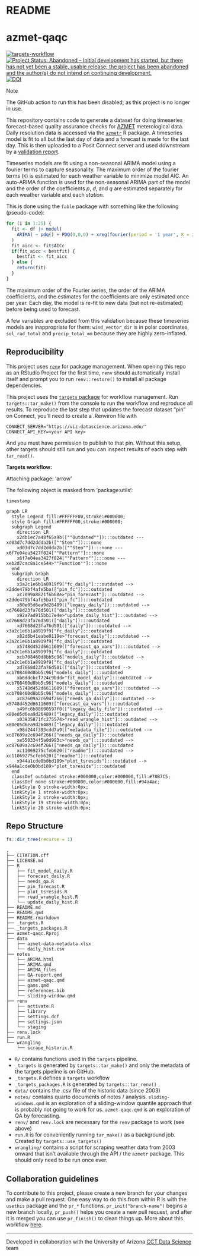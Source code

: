 # README


<!-- README.md is generated from README.qmd. Please edit that file -->

# azmet-qaqc

<!-- badges: start -->

[![targets-workflow](https://github.com/cct-datascience/azmet-qaqc/actions/workflows/targets.yaml/badge.svg)](https://github.com/cct-datascience/azmet-qaqc/actions/workflows/targets.yaml)
[![Project Status: Abandoned – Initial development has started, but
there has not yet been a stable, usable release; the project has been
abandoned and the author(s) do not intend on continuing
development.](https://www.repostatus.org/badges/latest/abandoned.svg)](https://www.repostatus.org/#abandoned)
[![DOI](https://zenodo.org/badge/553212337.svg)](https://doi.org/10.5281/zenodo.14872854)

<!-- badges: end -->

> [!NOTE]
>
> The GitHub action to run this has been disabled, as this project is no
> longer in use.

This repository contains code to generate a dataset for doing timeseries
forecast-based quality assurance checks for
[AZMET](https://ag.arizona.edu/azmet/) meterological data. Daily
resolution data is accessed via the
[`azmetr`](https://github.com/uace-azmet/azmetr) R package. A timeseries
model is fit to all but the last day of data and a forecast is made for
the last day. This is then uploaded to a Posit Connect server and used
downstream by a [validation
report](https://github.com/uace-azmet/azmet-qa-dashboard).

Timeseries models are fit using a non-seasonal ARIMA model using a
fourier terms to capture seasonality. The maximum order of the fourier
terms (`K`) is estimated for each weather variable to minimize model
AIC. An auto-ARIMA function is used for the non-seasonal ARIMA part of
the model and the order of the coefficients $p$, $d$, and $q$ are
estimated separately for each weather variable and each *station*.

This is done using the `fable` package with something like the following
(pseudo-code):

``` r
for (i in 1:25) {
  fit <- df |> model(
    ARIMA( ~ pdq() + PDQ(0,0,0) + xreg(fourier(period = '1 year', K = i)))
  )
  fit_aicc <- fit$AICc
  if(fit_aicc < bestfit) {
    bestfit <- fit_aicc
  } else {
    return(fit)
  }
}
```

The maximum order of the Fourier series, the order of the ARIMA
coefficients, and the estimates for the coefficients are only estimated
once per year. Each day, the model is re-fit to new data (but not
re-estimated) before being used to forecast.

A few variables are excluded from this validation because these
timeseries models are inappropriate for them: `wind_vector_dir` is in
polar coordinates, `sol_rad_total` and `precip_total_mm` because they
are highly zero-inflated.

## Reproducibility

This project uses
[`renv`](https://rstudio.github.io/renv/articles/renv.html) for package
management. When opening this repo as an RStudio Project for the first
time, `renv` should automatically install itself and prompt you to run
`renv::restore()` to install all package dependencies.

This project uses the [`targets`
package](https://docs.ropensci.org/targets/) for workflow management.
Run `targets::tar_make()` from the console to run the workflow and
reproduce all results. To reproduce the last step that updates the
forecast dataset “pin” on Connect, you’ll need to create a .Renviron
file with

    CONNECT_SERVER="https://viz.datascience.arizona.edu/"
    CONNECT_API_KEY=<your API key>

And you must have permission to publish to that pin. Without this setup,
other targets should still run and you can inspect results of each step
with `tar_read()`.

**Targets workflow:**

Attaching package: ‘arrow’

The following object is masked from ‘package:utils’:

    timestamp

``` mermaid
graph LR
  style Legend fill:#FFFFFF00,stroke:#000000;
  style Graph fill:#FFFFFF00,stroke:#000000;
  subgraph Legend
    direction LR
    x2db1ec7a48f65a9b([""Outdated""]):::outdated --- xd03d7c7dd2ddda2b([""Stem""]):::none
    xd03d7c7dd2ddda2b([""Stem""]):::none --- x6f7e04ea3427f824[""Pattern""]:::none
    x6f7e04ea3427f824[""Pattern""]:::none --- xeb2d7cac8a1ce544>""Function""]:::none
  end
  subgraph Graph
    direction LR
    x3a2c1e6b1a8919f9["fc_daily"]:::outdated --> x2dde479bf4afe5ba(["pin_fc"]):::outdated
    xc7099a8821f6b08e>"pin_forecast"]:::outdated --> x2dde479bf4afe5ba(["pin_fc"]):::outdated
    x80e05d6ea9d26489(["legacy_daily"]):::outdated --> xd7668d23fa76d501(["daily"]):::outdated
    x92a7ad915bb17e4e>"update_daily_hist"]:::outdated --> xd7668d23fa76d501(["daily"]):::outdated
    xd7668d23fa76d501(["daily"]):::outdated --> x3a2c1e6b1a8919f9["fc_daily"]:::outdated
    x82d6b41eabe0119e>"forecast_daily"]:::outdated --> x3a2c1e6b1a8919f9["fc_daily"]:::outdated
    x5748d452d6611609(["forecast_qa_vars"]):::outdated --> x3a2c1e6b1a8919f9["fc_daily"]:::outdated
    xcb708460d8bb5c96["models_daily"]:::outdated --> x3a2c1e6b1a8919f9["fc_daily"]:::outdated
    xd7668d23fa76d501(["daily"]):::outdated --> xcb708460d8bb5c96["models_daily"]:::outdated
    xb6ddcbcf724c9bdd>"fit_model_daily"]:::outdated --> xcb708460d8bb5c96["models_daily"]:::outdated
    x5748d452d6611609(["forecast_qa_vars"]):::outdated --> xcb708460d8bb5c96["models_daily"]:::outdated
    xc87609a2c694f266(["needs_qa_daily"]):::outdated --> x5748d452d6611609(["forecast_qa_vars"]):::outdated
    x49fc6b88600597f0(["legacy_daily_file"]):::outdated --> x80e05d6ea9d26489(["legacy_daily"]):::outdated
    x03935871fc275574>"read_wrangle_hist"]:::outdated --> x80e05d6ea9d26489(["legacy_daily"]):::outdated
    x98d244f393cdd7a9(["metadata_file"]):::outdated --> xc87609a2c694f266(["needs_qa_daily"]):::outdated
    xe550334f5a0d993c>"needs_qa"]:::outdated --> xc87609a2c694f266(["needs_qa_daily"]):::outdated
    xc11069275cfeb620(["readme"]):::outdated --> xc11069275cfeb620(["readme"]):::outdated
    x944a1cde0b0bd189>"plot_tsresids"]:::outdated --> x944a1cde0b0bd189>"plot_tsresids"]:::outdated
  end
  classDef outdated stroke:#000000,color:#000000,fill:#78B7C5;
  classDef none stroke:#000000,color:#000000,fill:#94a4ac;
  linkStyle 0 stroke-width:0px;
  linkStyle 1 stroke-width:0px;
  linkStyle 2 stroke-width:0px;
  linkStyle 19 stroke-width:0px;
  linkStyle 20 stroke-width:0px;
```

## Repo Structure

``` r
fs::dir_tree(recurse = 1)
```

    .
    ├── CITATION.cff
    ├── LICENSE.md
    ├── R
    │   ├── fit_model_daily.R
    │   ├── forecast_daily.R
    │   ├── needs_qa.R
    │   ├── pin_forecast.R
    │   ├── plot_tsresids.R
    │   ├── read_wrangle_hist.R
    │   └── update_daily_hist.R
    ├── README.md
    ├── README.qmd
    ├── README.rmarkdown
    ├── _targets.R
    ├── _targets_packages.R
    ├── azmet-qaqc.Rproj
    ├── data
    │   ├── azmet-data-metadata.xlsx
    │   └── daily_hist.csv
    ├── notes
    │   ├── ARIMA.html
    │   ├── ARIMA.qmd
    │   ├── ARIMA_files
    │   ├── QA-report.qmd
    │   ├── azmet-qaqc.qmd
    │   ├── gams.qmd
    │   ├── references.bib
    │   └── sliding-window.qmd
    ├── renv
    │   ├── activate.R
    │   ├── library
    │   ├── settings.dcf
    │   ├── settings.json
    │   └── staging
    ├── renv.lock
    ├── run.R
    └── wrangling
        └── scrape_historic.R

- `R/` contains functions used in the `targets` pipeline.
- `_targets` is generated by `targets::tar_make()` and only the metadata
  of the targets pipeline is on GitHub.
- `_targets.R` defines a `targets` workflow
- `_targets_packages.R` is generated by `targets::tar_renv()`
- `data/` contains the .csv file of the historic data (since 2003)
- `notes/` contains quarto documents of notes / analysis.
  `sliding-windows.qmd` is an exploration of a sliding-window quantile
  approach that is probably not going to work for us. `azmet-qaqc.qmd`
  is an exploration of QA by forecasting.
- `renv/` and `renv.lock` are necessary for the `renv` package to work
  (see above)
- `run.R` is for conveniently running `tar_make()` as a background job.
  Created by `targets::use_targets()`
- `wrangling/` contains a script for scraping weather data from 2003
  onward that isn’t available through the API / the `azmetr` package.
  This should only need to be run once ever.

## Collaboration guidelines

To contribute to this project, please create a new branch for your
changes and make a pull request. One easy way to do this from within R
is with the `usethis` package and the `pr_*` functions.
`pr_init("branch-name")` begins a new branch locally, `pr_push()` helps
you create a new pull request, and after it is merged you can use
`pr_finish()` to clean things up. More about this workflow
[here](https://usethis.r-lib.org/articles/pr-functions.html).

------------------------------------------------------------------------

Developed in collaboration with the University of Arizona [CCT Data
Science](https://datascience.cct.arizona.edu/) team
